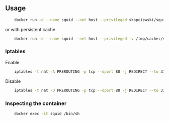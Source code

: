 ## Usage

```bash
    docker run -d --name squid --net host --privileged skopciewski/squid
```
or with persistent cache

```bash
    docker run -d --name squid --net host --privileged -v /tmp/cache:/var/cache/squid skopciewski/squid
```

### Iptables

Enable

```bash
    iptables -t nat -A PREROUTING -p tcp --dport 80 -j REDIRECT --to 3128 -w
```

Disable

```bash
    iptables -t nat -D PREROUTING -p tcp --dport 80 -j REDIRECT --to 3128 -w
```

### Inspecting the container

```bash
    docker exec -it squid /bin/sh
```

